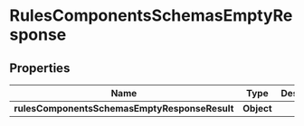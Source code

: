 # RulesComponentsSchemasEmptyResponse

## Properties
Name | Type | Description | Notes
------------ | ------------- | ------------- | -------------
**rulesComponentsSchemasEmptyResponseResult** | **Object** |  |  [optional]
